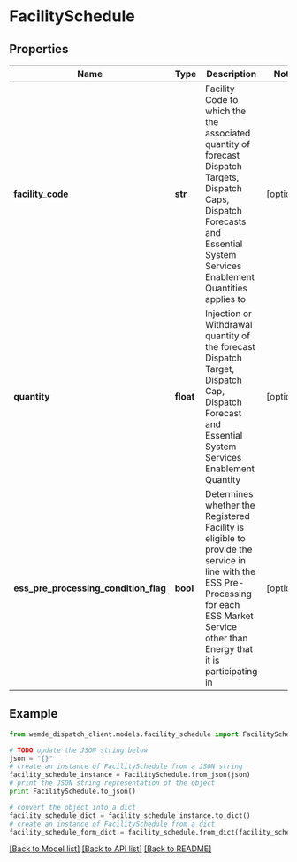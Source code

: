 # FacilitySchedule


## Properties

Name | Type | Description | Notes
------------ | ------------- | ------------- | -------------
**facility_code** | **str** | Facility Code to which the the associated quantity of forecast Dispatch Targets, Dispatch Caps, Dispatch Forecasts and Essential System Services Enablement Quantities applies to | [optional] 
**quantity** | **float** | Injection or Withdrawal quantity of the forecast Dispatch Target, Dispatch Cap, Dispatch Forecast and Essential System Services Enablement Quantity | [optional] 
**ess_pre_processing_condition_flag** | **bool** | Determines whether the Registered Facility is eligible to provide the service in line with the ESS Pre-Processing for each ESS Market Service other than Energy that it is participating in | [optional] 

## Example

```python
from wemde_dispatch_client.models.facility_schedule import FacilitySchedule

# TODO update the JSON string below
json = "{}"
# create an instance of FacilitySchedule from a JSON string
facility_schedule_instance = FacilitySchedule.from_json(json)
# print the JSON string representation of the object
print FacilitySchedule.to_json()

# convert the object into a dict
facility_schedule_dict = facility_schedule_instance.to_dict()
# create an instance of FacilitySchedule from a dict
facility_schedule_form_dict = facility_schedule.from_dict(facility_schedule_dict)
```
[[Back to Model list]](../README.md#documentation-for-models) [[Back to API list]](../README.md#documentation-for-api-endpoints) [[Back to README]](../README.md)


